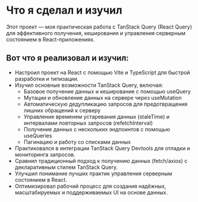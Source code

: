 # Что я сделал и изучил

Этот проект — моя практическая работа с TanStack Query (React Query) для эффективного получения, кеширования и управления серверным состоянием в React-приложениях.

## Вот что я реализовал и изучил:

- Настроил проект на React с помощью Vite и TypeScript для быстрой разработки и типизации.
- Изучил основные возможности TanStack Query, включая:
  - Базовое получение данных и кеширование с помощью useQuery
  - Мутации и обновление данных на сервере через useMutation
  - Автоматическую дедупликацию запросов для предотвращения лишних обращений к серверу
  - Управление временем устаревания данных (staleTime) и интервалами повторных запросов (refetchInterval)
  - Получение данных с нескольких эндпоинтов с помощью useQueries
  - Пагинацию и работу со списками данных
- Практиковался в интеграции TanStack Query Devtools для отладки и мониторинга запросов.
- Сравнил традиционный подход к получению данных (fetch/axios) с декларативным стилем TanStack Query.
- Улучшил понимание лучших практик управления серверным состоянием в React.
- Оптимизировал рабочий процесс для создания надёжных, масштабируемых и поддерживаемых UI на основе данных.
